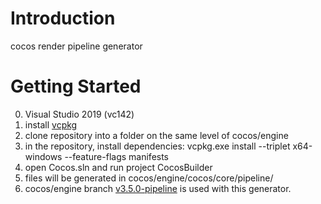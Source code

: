 # Introduction
cocos render pipeline generator

# Getting Started
0.  Visual Studio 2019 (vc142)
1.	install [vcpkg](https://github.com/Microsoft/vcpkg)
2.  clone repository into a folder on the same level of cocos/engine
3.	in the repository, install dependencies: vcpkg.exe install --triplet x64-windows --feature-flags manifests
4.  open Cocos.sln and run project CocosBuilder
5.  files will be generated in cocos/engine/cocos/core/pipeline/
6.  cocos/engine branch [v3.5.0-pipeline](https://github.com/star-e/engine/tree/v3.5.0-pipeline) is used with this generator.
